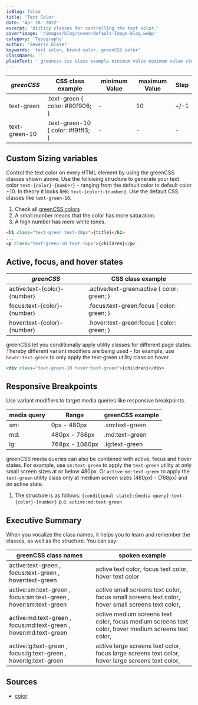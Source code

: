```yaml
---
isBlog: false
title: 'Text Color'
date: 'Apr 18. 2022'
excerpt: 'Utility classes for controlling the text color.'
cover*image: '/images/blog/cover/default-Image-blog.webp'
category: 'Typography'
author: 'Severin Glaser'
keywords: 'text color, brand color, greenCSS color'
classNames: ''
plainText: ' greencss css class example minimum value maximum value step text-green text-green color: 80f906; 10 + -1 text-green-10 text-green-10 color: f9fff3; custom sizing variables control the text color on every html element by using the greencss classes shown above use the following structure to generate your text color `text color number ` ranging from the default color to default color +10 in theory it looks liek: `text color number ` use the default css classes like `text-green-10` 1 check all greencss colors brand colours 2 a small number means that the color has more saturation 3 a high number has more white tones  active focus and hover states greencss css class example active:text color number active :text-green:active color: green; focus:text color number focus :text-green:focus color: green; hover:text color number hover :text-green:focus color: green; greencss let you conditionally apply utility classes for different page states thereby different variant modifiers are being used for example use `hover:text-green` to only apply the text-green utility class on hover  responsive breakpoints use variant modifiers to target media queries like responsive breakpoints media query range greencss example sm: 0px 480px sm:text-green md: 480px 768px md:text-green lg: 768px 1080px lg:text-green greencss media queries can also be combined with active focus and hover states for example use `sm:text-green` to apply the `text-green` utility at only small screen sizes at or below 480px or `active:md:text-green` to apply the `text-green` utility class only at medium screen sizes 480px 768px and on active state 1 the structure is as follows: ` conditional state : media query :text color number ` p e `active:md:text-green` executive summary when you vocalize the class names it helps you to learn and remember the classes as well as the structure you can say: greencss class names spoken example active:text-green focus:text-green hover:text-green active text color focus text color hover text color active:sm:text-green focus:sm:text-green hover:sm:text-green active small screens text color focus small screens text color hover small screens text color active:md:text-green focus:md:text-green hover:md:text-green active medium screens text color focus medium screens text color hover medium screens text color active:lg:text-green focus:lg:text-green hover:lg:text-green active large screens text color focus large screens text color hover large screens text color sources color https: developer mozilla org en-us docs web css color '
---
```


| _greenCSS_    | CSS class example                  | minimum Value | maximum Value | Step |
| ------------- | ---------------------------------- | ------------- | ------------- | ---- |
| text-green    | .text-green { color: #80f906; }    | -             | 10            | +/-1 |
| text-green-10 | .text-green-10 { color: #f9fff3; } | -             | -             | -    |

## Custom Sizing variables

Control the text color on every HTML element by using the greenCSS classes shown above. Use the following structure to generate your text color `text-{color}-{number}` - ranging from the default color to default color +10. In theory it looks liek: `text-{color}-{number}`. Use the default CSS classes like `text-green-10`.

1. Check all [greenCSS colors](/brand/colours)
2. A small number means that the color has more saturation.
3. A high number has more white tones.

```html
<h1 class="text-green text-30px">{title}</h1>
...
<p class="text-green-10 text-15px">{children}</p>
```

## Active, focus, and hover states

| _greenCSS_                   | CSS class example                            |
| ---------------------------- | -------------------------------------------- |
| active:text-{color}-{number} | .active\:text-green:active { color: green; } |
| focus:text-{color}-{number}  | .focus\:text-green:focus { color: green; }   |
| hover:text-{color}-{number}  | .hover\:text-green:focus { color: green; }   |

greenCSS let you conditionally apply utility classes for different page states. Thereby different variant modifiers are being used - for example, use `hover:text-green` to only apply the text-green utility class on hover.

```html
<div class="text-green-10 hover:text-green">{children}</div>
```

## Responsive Breakpoints

Use variant modifiers to target media queries like responsive breakpoints.

| media query | Range          | greenCSS example |
| ----------- | -------------- | ---------------- |
| sm:         | 0px - 480px    | .sm:text-green   |
| md:         | 480px - 768px  | .md:text-green   |
| lg:         | 768px - 1080px | .lg:text-green   |

greenCSS media queries can also be combined with active, focus and hover states. For example, use `sm:text-green` to apply the `text-green` utility at only small screen sizes at or below 480px. Or `active:md:text-green` to apply the `text-green` utility class only at medium screen sizes (480px) - (768px) and on active state.

1. The structure is as follows: `{conditional state}:{media query}:text-{color}-{number}` p.e. `active:md:text-green`

## Executive Summary

When you vocalize the class names, it helps you to learn and remember the classes, as well as the structure. You can say:

| greenCSS class names                                             | spoken example                                                                                      |
| ---------------------------------------------------------------- | --------------------------------------------------------------------------------------------------- |
| active:text-green , focus:text-green , hover:text-green          | active text color, focus text color, hover text color                                               |
| active:sm:text-green , focus:sm:text-green , hover:sm:text-green | active small screens text color, focus small screens text color, hover small screens text color,    |
| active:md:text-green , focus:md:text-green , hover:md:text-green | active medium screens text color, focus medium screens text color, hover medium screens text color, |
| active:lg:text-green , focus:lg:text-green , hover:lg:text-green | active large screens text color, focus large screens text color, hover large screens text color,    |

## Sources

- [color](https://developer.mozilla.org/en-US/docs/Web/CSS/color)
